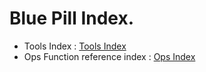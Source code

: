 # Blue Pill Index.

* Tools Index : [Tools Index](./BP/Tools/README.md)
* Ops Function reference index : [Ops Index](./BP/Ops/README.md)
